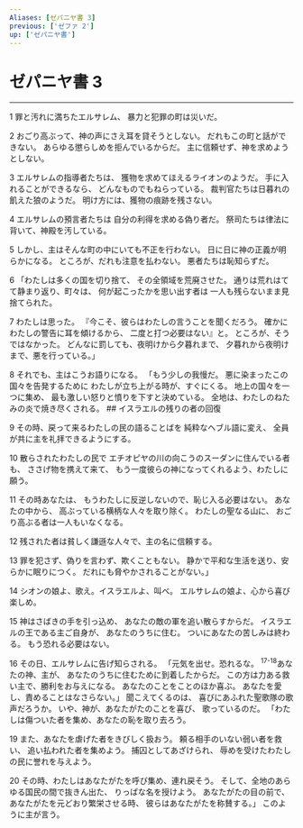 ```yaml
---
Aliases: [ゼパニヤ書 3]
previous: ['ゼファ 2']
up: ['ゼパニヤ書']
---
```

# ゼパニヤ書 3

***




1 
罪と汚れに満ちたエルサレム、 暴力と犯罪の町は災いだ。 



2 
おごり高ぶって、神の声にさえ耳を貸そうとしない。 だれもこの町と話ができない。 あらゆる懲らしめを拒んでいるからだ。 主に信頼せず、神を求めようとしない。 



3 
エルサレムの指導者たちは、 獲物を求めてほえるライオンのようだ。 手に入れることができるなら、 どんなものでもねらっている。 裁判官たちは日暮れの飢えた狼のようだ。 明け方には、獲物の痕跡を残さない。 



4 
エルサレムの預言者たちは 自分の利得を求める偽り者だ。 祭司たちは律法に背いて、神殿を汚している。 



5 
しかし、主はそんな町の中にいても不正を行わない。 日に日に神の正義が明らかになる。 ところが、だれも注意を払わない。 悪者たちは恥知らずだ。 



6 
「わたしは多くの国を切り捨て、 その全領域を荒廃させた。 通りは荒れはてて静まり返り、町々は、 何が起こったかを思い出す者は 一人も残らないまま見捨てられた。 



7 
わたしは思った。 『今こそ、彼らはわたしの言うことを聞くだろう。 確かにわたしの警告に耳を傾けるから、 二度と打つ必要はない』と。 ところが、そうではなかった。 どんなに罰しても、夜明けから夕暮れまで、 夕暮れから夜明けまで、悪を行っている。」 



8 
それでも、主はこうお語りになる。 「もう少しの我慢だ。 悪に染まったこの国々を告発するために わたしが立ち上がる時が、すぐにくる。 地上の国々を一つに集め、 最も激しい怒りと憤りを下すと決めている。 全地は、わたしのねたみの炎で焼き尽くされる。 ## イスラエルの残りの者の回復 



9 
その時、戻って来るわたしの民の語ることばを 純粋なヘブル語に変え、 全員が共に主を礼拝できるようにする。 



10 
散らされたわたしの民で エチオピヤの川の向こうのスーダンに住んでいる者も、 ささげ物を携えて来て、 もう一度彼らの神になってくれるよう、わたしに願う。 



11 
その時あなたは、 もうわたしに反逆しないので、恥じ入る必要はない。 あなたの中から、 高ぶっている横柄な人々を取り除く。 わたしの聖なる山に、 おごり高ぶる者は一人もいなくなる。 



12 
残された者は貧しく謙遜な人々で、主の名に信頼する。 



13 
罪を犯さず、偽りを言わず、欺くこともない。 静かで平和な生活を送り、安らかに眠りにつく。 だれにも脅やかされることがない。」 



14 
シオンの娘よ、歌え。イスラエルよ、叫べ。 エルサレムの娘よ、心から喜び楽しめ。 



15 
神はさばきの手を引っ込め、 あなたの敵の軍を追い散らすからだ。 イスラエルの王である主ご自身が、 あなたのうちに住む。 ついにあなたの苦しみは終わる。 もう恐れる必要はない。 



16 
その日、エルサレムに告げ知らされる。 「元気を出せ。恐れるな。 <sup class="versenum">17-18</sup>あなたの神、主が、 あなたのうちに住むために到着したからだ。 この方は力ある救い主で、勝利をお与えになる。 あなたのことをことのほか喜ぶ。 あなたを愛し、責めることはなさらない。」 聞こえてくるのは、 喜びにあふれた聖歌隊の歌声だろうか。 いや、神が、あなたがたのことを喜び、 歌っているのだ。 「わたしは傷ついた者を集め、あなたの恥を取り去ろう。 



19 
また、あなたを虐げた者をきびしく扱おう。 頼る相手のいない弱い者を救い、 追い払われた者を集めよう。 捕囚としてあざけられ、 辱めを受けたわたしの民に誉れを与えよう。 



20 
その時、わたしはあなたがたを呼び集め、連れ戻そう。 そして、全地のあらゆる国民の間で抜きん出た、 りっぱな名を授けよう。 あなたがたの目の前で、あなたがたを元どおり繁栄させる時、 彼らはあなたがたを称賛する。」 このように主が言う。
